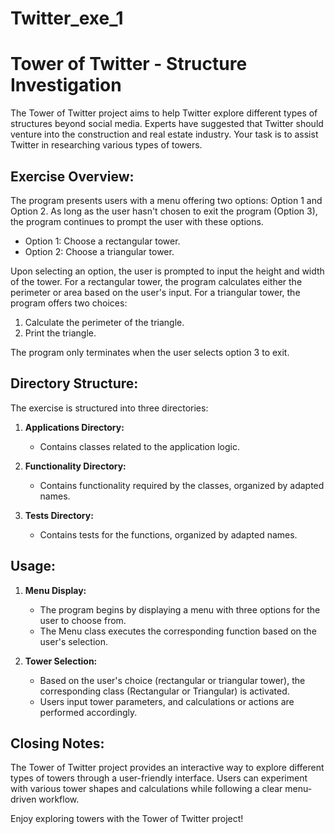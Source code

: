 # Twitter_exe_1

# Tower of Twitter - Structure Investigation

The Tower of Twitter project aims to help Twitter explore different types of structures beyond social media. Experts have suggested that Twitter should venture into the construction and real estate industry. Your task is to assist Twitter in researching various types of towers.

## Exercise Overview:

The program presents users with a menu offering two options: Option 1 and Option 2. As long as the user hasn't chosen to exit the program (Option 3), the program continues to prompt the user with these options.

- Option 1: Choose a rectangular tower.
- Option 2: Choose a triangular tower.

Upon selecting an option, the user is prompted to input the height and width of the tower. For a rectangular tower, the program calculates either the perimeter or area based on the user's input. For a triangular tower, the program offers two choices:

1. Calculate the perimeter of the triangle.
2. Print the triangle.

The program only terminates when the user selects option 3 to exit.

## Directory Structure:

The exercise is structured into three directories:

1. **Applications Directory:**
   - Contains classes related to the application logic.

2. **Functionality Directory:**
   - Contains functionality required by the classes, organized by adapted names.

3. **Tests Directory:**
   - Contains tests for the functions, organized by adapted names.

## Usage:

1. **Menu Display:**
   - The program begins by displaying a menu with three options for the user to choose from.
   - The Menu class executes the corresponding function based on the user's selection.

2. **Tower Selection:**
   - Based on the user's choice (rectangular or triangular tower), the corresponding class (Rectangular or Triangular) is activated.
   - Users input tower parameters, and calculations or actions are performed accordingly.

## Closing Notes:

The Tower of Twitter project provides an interactive way to explore different types of towers through a user-friendly interface. Users can experiment with various tower shapes and calculations while following a clear menu-driven workflow.

Enjoy exploring towers with the Tower of Twitter project!

